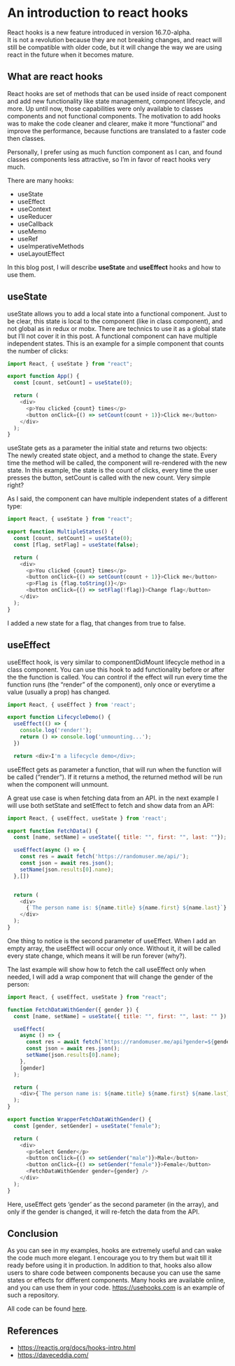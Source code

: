 # An introduction to react hooks

React hooks is a new feature introduced in version 16.7.0-alpha.  
It is not a revolution because they are not breaking changes, and react will still be compatible with older code, but it will change the way we are using react in the future when it becomes mature.

## What are react hooks
React hooks are set of methods that can be used inside of react component and add new functionality like state management, component lifecycle, and more. Up until now, those capabilities were only available to classes components and not functional components. The motivation to add hooks was to make the code cleaner and clearer, make it more “functional” and improve the performance, because functions are translated to a faster code then classes.

Personally, I prefer using as much function component as I can, and found classes components less attractive, so I’m in favor of react hooks very much.

There are many hooks:  
- useState
- useEffect
- useContext
- useReducer
- useCallback
- useMemo
- useRef
- useImperativeMethods
- useLayoutEffect

In this blog post, I will describe __useState__ and __useEffect__ hooks and how to use them.

## useState
useState allows you to add a local state into a functional component. Just to be clear, this state is local to the component (like in class component), and not global as in redux or mobx. There are technics to use it as a global state but I’ll not cover it in this post. A functional component can have multiple independent states.
This is an example for a simple component that counts the number of clicks:

```js
import React, { useState } from "react";

export function App() {
  const [count, setCount] = useState(0);

  return (
    <div>
      <p>You clicked {count} times</p>
      <button onClick={() => setCount(count + 1)}>Click me</button>
    </div>
  );
}
```

useState gets as a parameter the initial state and returns two objects:  
The newly created state object, and a method to change the state. Every time the method will be called, the component will re-rendered with the new state.
In this example, the state is the count of clicks, every time the user presses the button, setCount is called with the new count.
Very simple right?

As I said, the component can have multiple independent states of a different type:
```js
import React, { useState } from "react";

export function MultipleStates() {
  const [count, setCount] = useState(0);
  const [flag, setFlag] = useState(false);

  return (
    <div>
      <p>You clicked {count} times</p>
      <button onClick={() => setCount(count + 1)}>Click me</button>
      <p>Flag is {flag.toString()}</p>
      <button onClick={() => setFlag(!flag)}>Change flag</button>
    </div>
  );
}
```
I added a new state for a flag, that changes from true to false.

## useEffect
useEffect hook, is very similar to componentDidMount lifecycle method in a class component.
You can use this hook to add functionality before or after the the function is called. You can control if the effect will run every time the function runs (the “render” of the component), only once or everytime a value (usually a prop) has changed.

```js
import React, { useEffect } from 'react';

export function LifecycleDemo() {
  useEffect(() => {
    console.log('render!');
    return () => console.log('unmounting...');
  })

  return <div>I'm a lifecycle demo</div>;
```
useEffect gets as parameter a function, that will run when the function will be called (“render”). If it returns a method, the returned method will be run when the component will unmount.

A great use case is when fetching data from an API. in the next example I will use both setState and setEffect to fetch and show data from an API:

```js
import React, { useEffect, useState } from 'react';

export function FetchData() {
  const [name, setName] = useState({ title: "", first: "", last: ""});

  useEffect(async () => {
    const res = await fetch('https://randomuser.me/api/');
    const json = await res.json();
    setName(json.results[0].name);
  },[])


  return (
    <div>
      {`The person name is: ${name.title} ${name.first} ${name.last}`}
    </div>
  );
}
```
One thing to notice is the second parameter of useEffect. When I add an empty array, the useEffect will occur only once. Without it, it will be called every state change, which means it will be run forever (why?).

The last example will show how to fetch the call useEffect only when needed, I will add a wrap component that will change the gender of the person:
```js
import React, { useEffect, useState } from "react";

function FetchDataWithGender({ gender }) {
  const [name, setName] = useState({ title: "", first: "", last: "" });

  useEffect(
    async () => {
      const res = await fetch(`https://randomuser.me/api?gender=${gender}`);
      const json = await res.json();
      setName(json.results[0].name);
    },
    [gender]
  );

  return (
    <div>{`The person name is: ${name.title} ${name.first} ${name.last}`}</div>
  );
}

export function WrapperFetchDataWithGender() {
  const [gender, setGender] = useState("female");

  return (
    <div>
      <p>Select Gender</p>
      <button onClick={() => setGender("male")}>Male</button>
      <button onClick={() => setGender("female")}>Female</button>
      <FetchDataWithGender gender={gender} />
    </div>
  );
}
```
Here, useEffect gets ‘gender’ as the second parameter (in the array), and only if the gender is changed, it will re-fetch the data from the API.

## Conclusion
As you can see in my examples, hooks are extremely useful and can wake the code much more elegant. I encourage you to try them but wait till it ready before using it in production.
In addition to that, hooks also allow users to share code between components because you can use the same states or effects for different components. Many hooks are available online, and you can use them in your code. https://usehooks.com is an example of such a repository.

All code can be found [here](https://github.com/amitai10/react-hooks-example).

## References
- https://reactjs.org/docs/hooks-intro.html
- https://daveceddia.com/



